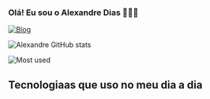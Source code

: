 ### Olá! Eu sou o Alexandre Dias 🙋🏾‍♂️
[![Blog](https://img.shields.io/badge/Instagram-E4405F?style=for-the-badge&logo=instagram&logoColor=white)](https://www.instagram.com/alexandredias2708/)

![Alexandre GitHub stats](https://github-readme-stats.vercel.app/api?username=alexandredias027&show_icons=true&theme=dracula)

![Most used](https://github-readme-stats.vercel.app/api/top-langs/?username=alexandredias027&size_weight=0.5&count_weight=0.5)

## Tecnologiaas que uso no meu dia a dia

<div style = "display: inline_block"> <br/>

<img aling="center" alt html5 src="https://img.shields.io/badge/HTML5-E34F26?style=for-the-badge&logo=html5&logoColor=white">
<img aling="center" alt html5 src="https://img.shields.io/badge/CSS3-1572B6?style=for-the-badge&logo=css3&logoColor=white">
<img aling="center" alt html5 src="https://img.shields.io/badge/JavaScript-F7DF1E?style=for-the-badge&logo=javascript&logoColor=black">
<img aling="center" alt html5 src="https://img.shields.io/badge/TypeScript-007ACC?style=for-the-badge&logo=typescript&logoColor=white">
<img aling="center" alt html5 src="https://img.shields.io/badge/React-20232A?style=for-the-badge&logo=react&logoColor=61DAFB">
<img aling="center" alt html5 src="https://img.shields.io/badge/Material--UI-0081CB?style=for-the-badge&logo=material-ui&logoColor=white">
<img aling="center" alt html5 src="https://img.shields.io/badge/C%23-239120?style=for-the-badge&logo=c-sharp&logoColor=white">
<img aling="center" alt html5 src="https://img.shields.io/badge/PostgreSQL-316192?style=for-the-badge&logo=postgresql&logoColor=white">
<img aling="center" alt html5 src="https://img.shields.io/badge/.NET-5C2D91?style=for-the-badge&logo=.net&logoColor=white">

</div>
